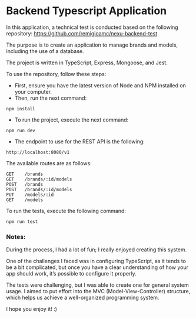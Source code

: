 # Backend Typescript Application

In this application, a technical test is conducted based on the following repository:
https://github.com/remigioamc/nexu-backend-test

The purpose is to create an application to manage brands and models, including the use of a database.

The project is written in TypeScript, Express, Mongoose, and Jest.

To use the repository, follow these steps:

- First, ensure you have the latest version of Node and NPM installed on your computer.
- Then, run the next command:

```http
npm install
```

- To run the project, execute the next command:

```http
npm run dev
```

- The endpoint to use for the REST API is the following:

```http
http://localhost:8080/v1
```

The available routes are as follows:

```http
GET    /brands
GET    /brands/:id/models
POST   /brands
POST   /brands/:id/models
PUT    /models/:id
GET    /models
```

To run the tests, execute the following command:

```bash
npm run test
```

### Notes:

During the process, I had a lot of fun; I really enjoyed creating this system.

One of the challenges I faced was in configuring TypeScript, as it tends to be a bit complicated, but once you have a clear understanding of how your app should work, it’s possible to configure it properly.

The tests were challenging, but I was able to create one for general system usage.
I aimed to put effort into the MVC (Model-View-Controller) structure, which helps us achieve a well-organized programming system.

I hope you enjoy it! :)
